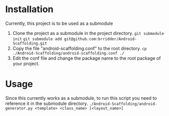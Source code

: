 # Installation

Currently, this project is to be used as a submodule

1. Clone the project as a submodule in the project directory.
    `git submodule init`
    `git submodule add git@github.com:brridder/Android-Scaffolding.git`
2. Copy the file "android-scaffolding.conf" to the root directory.
    `cp ./Android-Scaffolding/android-scaffolding.conf ./`
3. Edit the conf file and change the package name to the root package of your project.

# Usage
Since this currently works as a submodule, to run this script you need to reference it in the submodule directory.
    `./Android-Scaffolding/android-generator.py <template> <class_name> [<layout_name>]`



